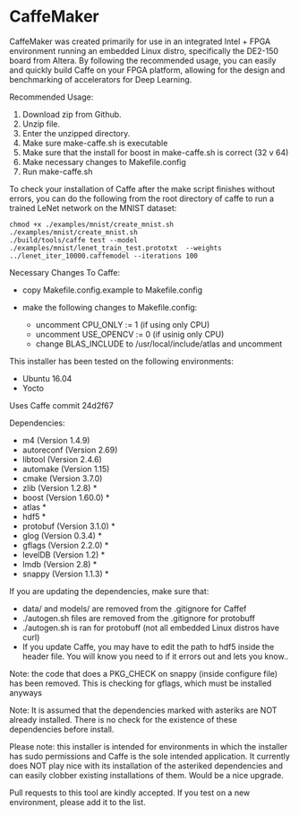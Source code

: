 # CaffeMaker

CaffeMaker was created primarily for use in an integrated Intel + FPGA environment
running an embedded Linux distro, specifically the DE2-150 board from Altera.
By following the recommended usage, you can easily and quickly build Caffe on
your FPGA platform, allowing for the design and benchmarking of accelerators
for Deep Learning.

Recommended Usage:

1. Download zip from Github.
2. Unzip file.
3. Enter the unzipped directory.
4. Make sure make-caffe.sh is executable
5. Make sure that the install for boost in make-caffe.sh is correct (32 v 64)
6. Make necessary changes to Makefile.config
6. Run make-caffe.sh

To check your installation of Caffe after the make script finishes without errors,
you can do the following from the root directory of caffe to run a trained LeNet
network on the MNIST dataset:

```
chmod +x ./examples/mnist/create_mnist.sh
./examples/mnist/create_mnist.sh
./build/tools/caffe test --model ./examples/mnist/lenet_train_test.prototxt  --weights ../lenet_iter_10000.caffemodel --iterations 100
```


Necessary Changes To Caffe:
+ copy Makefile.config.example to Makefile.config

+ make the following changes to Makefile.config:
    + uncomment CPU_ONLY := 1 (if using only CPU)
    + uncomment USE_OPENCV := 0 (if usinig only CPU)
    + change BLAS_INCLUDE to /usr/local/include/atlas and uncomment


This installer has been tested on the following environments:
+ Ubuntu 16.04 
+ Yocto

Uses Caffe commit 24d2f67

Dependencies:
+ m4 (Version 1.4.9)
+ autoreconf (Version 2.69)
+ libtool (Version 2.4.6)
+ automake (Version 1.15)
+ cmake (Version 3.7.0)
+ zlib (Version 1.2.8) *
+ boost (Version 1.60.0) *
+ atlas *
+ hdf5 *
+ protobuf (Version 3.1.0) *
+ glog (Version 0.3.4) *
+ gflags (Version 2.2.0) *
+ levelDB (Version 1.2) *
+ lmdb (Version 2.8) *
+ snappy (Version 1.1.3) *

If you are updating the dependencies, make sure that:
+ data/ and models/ are removed from the .gitignore for Caffef
+ ./autogen.sh files are removed from the .gitignore for protobuff
+ ./autogen.sh is ran for protobuff (not all embedded Linux distros
have curl)
+ If you update Caffe, you may have to edit the path to hdf5 inside
the header file. You will know you need to if it errors out and lets
you know..

Note: the code that does a PKG_CHECK on snappy (inside configure file)
has been removed. This is checking for gflags, which must be installed
anyways

Note: It is assumed that the dependencies marked with asteriks are NOT
already installed. There is no check for the existence of these dependencies
before install.

Please note: this installer is intended for environments in which the
installer has sudo permissions and Caffe is the sole intended application.
It currently does NOT play nice with its installation of the asteriked
dependencies and can easily clobber existing installations of them. Would be a
nice upgrade.

Pull requests to this tool are kindly accepted. If you test on a new
environment, please add it to the list.
